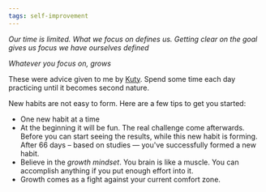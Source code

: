 ```yaml
---
tags: self-improvement
---
```

_Our time is limited. What we focus on defines us. Getting clear on
the goal gives us focus we have ourselves defined_

_Whatever you focus on, grows_

These were advice given to me by [Kuty](https://twitter.com/kuty).
Spend some time each day practicing until it becomes second nature.

New habits are not easy to form. Here are a few tips to get you
started:

+ One new habit at a time
+ At the beginning it will be fun. The real challenge come afterwards.
  Before you can start seeing the results, while this new habit is
  forming. After 66 days – based on studies — you've successfully formed a new habit.
+ Believe in the _growth mindset_. You brain is like a muscle. You can
  accomplish anything if you put enough effort into it.
+ Growth comes as a fight against your current comfort zone.
